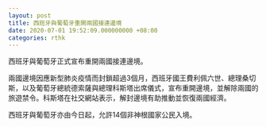 ```yaml
---
layout: post
title: 西班牙與葡萄牙重開兩國接連邊境
date: 2020-07-01 19:52:09.000000000 +08:00
categories: rthk
---
```


西班牙與葡萄牙正式宣布重開兩國接連邊境。

兩國邊境因應新型肺炎疫情而封鎖超過3個月，西班牙國王費利佩六世、總理桑切斯，以及葡萄牙總統德索薩與總理科斯塔出席儀式，宣布重開邊境，並解除兩國的旅遊禁令。科斯塔在社交網站表示，解封邊境有助推動並恢復兩國經濟。

西班牙與葡萄牙亦由今日起，允許14個非神根國家公民入境。
